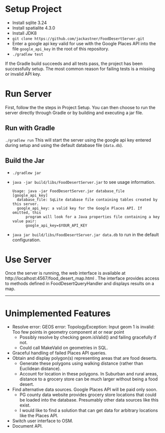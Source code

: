 # Setup Project

* Install sqlite 3.24
* Install spatialite 4.3.0
* Install JDK8
* `git clone https://github.com/jackastner/FoodDesertServer.git`
* Enter a google api key valid for use with the Google Places API into the file `google_api_key` in the root of this repository.
* `./gradlew test`

If the Gradle build succeeds and all tests pass, the project has been successfully setup. The most common reason for failing tests is a missing or invalid API key.
 
# Run Server
First, follow the the steps in Project Setup. You can then choose to run the server directly through Gradle or by building and executing a jar file.
 
## Run with Gradle
`./gradlew run`
This will start the server using the google api key entered during setup and using the default database file (`data.db`).
  
## Build the Jar
* `./gradlew jar`
* `java -jar build/libs/FoodDesertServer.jar` to see usage information.

      Usage: java -jar FoodDesertServer.jar database_file [google_api_key]
      	database_file: SqLite database file containing tables created by this server.
      	google_api_key: a valid key for the Google Places API. If omitted, this
      		program will look for a Java properties file containing a key value pair:
      		google_api_key=$YOUR_API_KEY
      		
* `java jar build/libs/FoodDesertServer.jar data.db` to run in the default configuration. 

# Use Server
Once the server is running, the web interface is available at http://localhost:4567/food_desert_map.html . The interface provides access to methods defined in FoodDesertQueryHandler and displays results on a map.
 
---
 
# Unimplemented Features

* Resolve error: GEOS error: TopologyException: Input geom 1 is invalid: Too few points in geometry component at or near point
  * Possibly resolve by checking geom.isValid() and failing gracefully if not.
  * Could call MakeValid on geometries in SQL.
* Graceful handling of failed Places API queries.
* Obtain and display polygon(s) representing areas that are food deserts.
  * Generate these polygons using walking distance (rather than Euclidean distance). 
  * Account for location in these polygons. In Suburban and rural areas, distance to a grocery store can be much larger without being a food desert.
* Find alternative data sources. Google Places API will be paid only soon.
  * PG county data website provides grocery store locations that could be loaded into the database. Presumably other data sources like this exist.
  * I would like to find a solution that can get data for arbitrary locations like the Places API.
* Switch user interface to OSM.
* Document API.
